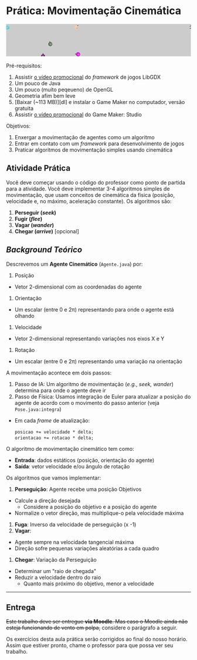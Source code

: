 # Prática: Movimentação Cinemática

![](images/cefet-games-kinematics.png)

Pré-requisitos:
  1. Assistir [o vídeo promocional][promo] do  _framework_ de jogos LibGDX
  1. Um pouco de Java
  1. Um pouco (muito peqeueno) de OpenGL
  1. Geometria afim bem leve
  1. [Baixar (~113 MB)][dl] e instalar o Game Maker no computador, versão gratuita
  1. Assistir [o vídeo promocional][promo] do Game Maker: Studio

Objetivos:
  1. Enxergar a movimentação de agentes como um algoritmo
  1. Entrar em contato com um _framework_ para desenvolvimento de jogos
  1. Praticar algoritmos de movimentação simples usando cinemática

[promo]: https://libgdx.badlogicgames.com/

## Atividade Prática

Você deve começar usando o código do professor como ponto de partida para a
atividade. Você deve implementar 3-4 algoritmos simples de movimentação, que
usam conceitos de cinemática da física (posição, velocidade e, no máximo,
aceleração constante). Os algoritmos são:

1. **Perseguir (_seek_)**
1. **Fugir (_flee_)**
1. **Vagar (_wander_)**
1. **Chegar (_arrive_)** [opcional]

## _Background Teórico_

Descrevemos um **Agente Cinemático** (`Agente.java`) por:

1. Posição
  - Vetor 2-dimensional com as coordenadas do agente
1. Orientação
  - Um escalar (entre 0 e 2&pi;) representando para onde o agente está olhando
1. Velocidade
  - Vetor 2-dimensional representando variações nos eixos X e Y
1. Rotação
  - Um escalar (entre 0 e 2&pi;) representando uma variação na orientação

A movimentação acontece em dois passos:

1. Passo de IA: Um algoritmo de movimentação (_e.g._, _seek, wander_)
  determina para onde o agente deve ir
1. Passo de Física: Usamos integração de Euler para atualizar a posição do
  agente de acordo com o movimento do passo anterior (veja `Pose.java:integra`)
  - Em cada _frame_ de atualização:
    ```
    posicao += velocidade * delta;
    orientacao += rotacao * delta;
    ```

O algoritmo de movimentação cinemático tem como:

- **Entrada**: dados estáticos (posição, orientação do agente)
- **Saída**: vetor velocidade e/ou ângulo de rotação

Os algoritmos que vamos implementar:

1. **Perseguição**: Agente recebe uma posição Objetivos
  - Calcule a direção desejada
    - Considere a posição do objetivo e a posição do agente
  - Normalize o vetor direção, mas multiplique-o pela velocidade máxima
1. **Fuga**: Inverso da velocidade de perseguição (x -1)
1. **Vagar**:
  - Agente sempre na velocidade tangencial máxima
  - Direção sofre pequenas variações aleatórias a cada quadro
1. **Chegar**: Variação da Perseguição
  - Determinar um "raio de chegada"
  - Reduzir a velocidade dentro do raio
    - Quanto mais próximo do objetivo, menor a velocidade

---
## Entrega

~~Este trabalho deve ser entregue **via Moodle**. Mas caso o Moodle ainda não esteja funcionando de vento em polpa,~~ considere o parágrafo a seguir.

Os exercícios desta aula prática serão corrigidos ao final do nosso horário. Assim que estiver pronto, chame o professor para que possa ver seu trabalho.
